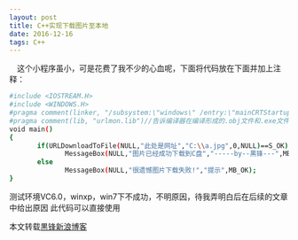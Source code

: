 ```yaml
---
layout: post
title: C++实现下载图片至本地
date: 2016-12-16 
tags: C++   
---
```


　这个小程序虽小，可是花费了我不少的心血呢，下面将代码放在下面并加上注释：

```bash
#include <IOSTREAM.H>
#include <WINDOWS.H>
#pragma comment(linker, "/subsystem:\"windows\" /entry:\"mainCRTStartup\"" )//此行代码隐藏控制台窗口
#pragma comment(lib, "urlmon.lib")//告诉编译器在编译形成的.obj文件和.exe文件中加一条信息，使得 链接器在链接库的时候要去找urlmon.lib这个库，不要先去找别的库
void main()
{
       if(URLDownloadToFile(NULL,"此处是网址","C:\\a.jpg",0,NULL)==S_OK)//URLDownloadToFile为api函数，系统调用成功返回S_OK，第二个参数是图片的URL必填项
              MessageBox(NULL,"图片已经成功下载到C盘","-----by--黒锋---",MB_OK);
       else
              MessageBox(NULL,"很遗憾图片下载失败!","提示",MB_OK);
}
```

测试环境VC6.0，winxp，win7下不成功，不明原因，待我弄明白后在后续的文章中给出原因
此代码可以直接使用

本文转载[黒锋新浪博客](http://blog.sina.com.cn/s/blog_a402a61e01010v59.html)

